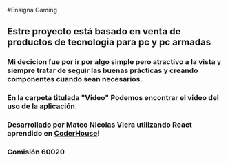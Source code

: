 #Ensigna Gaming
## Estre proyecto está basado en venta de productos de tecnologia para pc y pc armadas
### Mi decicion fue por ir por algo simple pero atractivo a la vista y siempre tratar de seguir las buenas prácticas y creando componentes cuando sean necesarios.
### En la carpeta titulada "Video" Podemos encontrar el video del uso de la aplicación.
### Desarrollado por Mateo Nicolas Viera utilizando React aprendido en [CoderHouse](https://www.coderhouse.com/ar/)!
### Comisión 60020